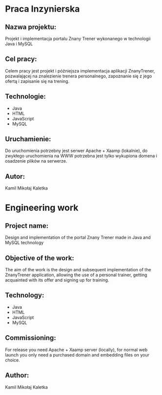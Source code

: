 # Praca Inzynierska

## Nazwa projektu: 
Projekt i implementacja portalu Znany Trener wykonanego w technologii Java i MySQL

## Cel pracy:
Celem pracy jest projekt i późniejsza implementacja aplikacji ZnanyTrener, pozwalającej na znalezienie trenera personalnego, zapoznanie się z jego ofertą i zapisanie się na trening.

## Technologie: 
- Java
- HTML
- JavaScript
- MySQL

## Uruchamienie:
Do uruchomienia potrzebny jest serwer Apache + Xaamp (lokalnie), do zwykłego uruchomienia na WWW potrzebna jest tylko wykupiona domena i osadzenie plików na serwerze. 


## Autor: 
Kamil Mikołaj Kaletka


# Engineering work

## Project name:

Design and implementation of the portal Znany Trener made in Java and MySQL technology

## Objective of the work:

The aim of the work is the design and subsequent implementation of the ZnanyTrener application, allowing the use of a personal trainer, getting acquainted with its offer and signing up for training.

## Technology:

- Java
- HTML
- JavaScript
- MySQL

## Commissioning:

For release you need Apache + Xaamp server (locally), for normal web launch you only need a purchased domain and embedding files on your choice.

## Author:

Kamil Mikołaj Kaletka
